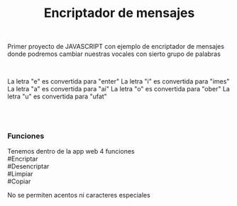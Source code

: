 <h1 align="center"> Encriptador de mensajes </h1>
<br>
<p>Primer proyecto de JAVASCRIPT con ejemplo de encriptador de mensajes 
donde podremos cambiar nuestras vocales con sierto grupo de palabras </p>
<br>
<p>
La letra "e" es convertida para "enter"
La letra "i" es convertida para "imes"
La letra "a" es convertida para "ai"
La letra "o" es convertida para "ober"
La letra "u" es convertida para "ufat"
</p>
<br>
<br>
<h3>Funciones</h3>
<p>Tenemos dentro de la app web 4 funciones 
  <br>
#Encriptar
  <br>
#Desencriptar
  <br>
#Limpiar
 <br>
#Copiar 
  <br>

</p>
<p>No se permiten acentos ni caracteres especiales</p>
